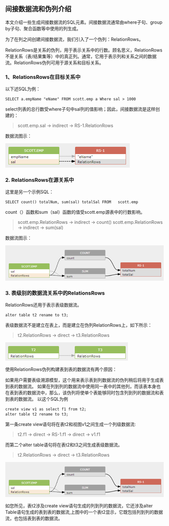 ## 间接数据流和伪列介绍

本文介绍一些生成间接数据流的SQL元素。间接数据流通常由where子句、group by子句、聚合函数等中使用的列生成。

为了在列之间创建间接数据流，我们引入了一个伪列：RelationRows。

RelationRows是关系的伪列，用于表示关系中的行数。顾名思义，RelationRows不是关系（表/结果集等）中的真正列。通常，它用于表示列和关系之间的数据流。RelationRows伪列可用于源关系和目标关系。

### 1、RelationsRows在目标关系中
以下述SQL为例：
```
SELECT a.empName "eName" FROM scott.emp a Where sal > 1000
```
select列表的总行数受where子句中sal列的值影响；因此，间接数据流是这样创建的：

> scott.emp.sal -> indirect -> RS-1.RelationRows

数据流图示：

![setting_indirect_01.png](../images/setting_indirect_01.png)

### 2. RelationsRows在源关系中
   这里是另一个示例SQL：
```
SELECT count() totalNum, sum(sal) totalSal FROM   scott.emp
```
count（）函数和sum（sal）函数的值受scott.emp源表中的行数影响。

> scott.emp.RelationRows -> indirect -> count()
> scott.emp.RelationRows -> indirect -> sum(sal)

数据流图示：

![setting_indirect_01.png](../images/setting_indirect_02.png)

### 3. 表级别的数据流关系中的RelationsRows
   RelationRows还用于表示表级数据流。
```
alter table t2 rename to t3;
```
表级数据流不是建立在表上，而是建立在伪列RelationRows上，如下所示： 
> t2.RelationRows -> direct -> t3.RelationRows

![setting_indirect_01.png](../images/setting_indirect_03.png)

使用RelationRows伪列构建表到表的数据流有两个原因：

如果用户需要表级溯源模型，这个用来表示表到列数据流的伪列稍后将用于生成表到表的数据流。
如果在列到列的数据流中使用同一表中的其他列，而该表本身也在表到表的数据流中，那么，该伪列将使单个表能够同时包含列到列的数据流和表到表的数据流。
以这个SQL为例
```
create view v1 as select f1 from t2;
alter table t2 rename to t3;
```
第一条create view语句将在表t2和视图v1之间生成一个列级数据流:

> t2.f1 -> direct -> RS-1.f1 -> direct -> v1.f1
> 
而第二个alter table语句将在表t2和t3之间生成表级数据流。

> t2.RelationRows -> direct -> t3.RelationRows

![setting_indirect_01.png](../images/setting_indirect_02.png)

如您所见，表t2涉及create view语句生成的列到列的数据流，它还涉及alter Table语句生成的表到表的数据流,上图中的一个表t2显示，它既包括列到列的数据流，也包括表到表的数据流。
